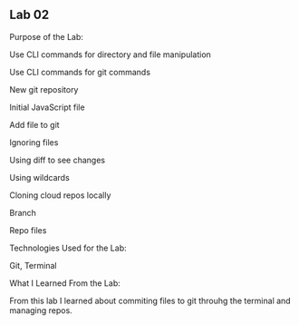 ## Lab 02

Purpose of the Lab:

Use CLI commands for directory and file manipulation

Use CLI commands for git commands

New git repository

Initial JavaScript file

Add file to git

Ignoring files

Using diff to see changes

Using wildcards

Cloning cloud repos locally

Branch

Repo files


Technologies Used for the Lab:

Git, Terminal


What I Learned From the Lab:

From this lab I learned about commiting files to git throuhg the terminal and managing repos. 



